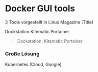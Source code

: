 Docker GUI tools
================

3 Tools vorgestellt in Linux Magazine (Title)

Dockstation Kitematic Portainer

> Dockstation, 
> Kitematic
> Portainer


### Große Lösung

Kubernetes (Cloud, Google)
